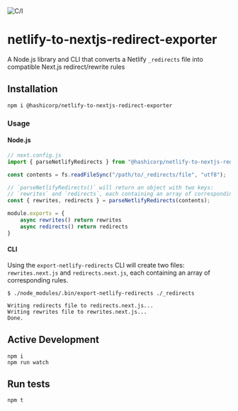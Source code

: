 ![C/I](https://github.com/hashicorp/netlify-to-nextjs-redirect-exporter/workflows/C/I/badge.svg)

# netlify-to-nextjs-redirect-exporter

A Node.js library and CLI that converts a Netlify `_redirects` file into compatible Next.js redirect/rewrite rules

## Installation

```shell
npm i @hashicorp/netlify-to-nextjs-redirect-exporter
```

### Usage

#### Node.js

```ts
// next.config.js
import { parseNetlifyRedirects } from "@hashicorp/netlify-to-nextjs-redirect-exporter";

const contents = fs.readFileSync("/path/to/_redirects/file", "utf8");

// `parseNetlifyRedirects()` will return an object with two keys:
// `rewrites` and `redirects`, each containing an array of corresponding rules
const { rewrites, redirects } = parseNetlifyRedirects(contents);

module.exports = {
    async rewrites() return rewrites
    async redirects() return redirects
}
```

#### CLI

Using the `export-netlify-redirects` CLI will create two files: `rewrites.next.js` and `redirects.next.js`,
each containing an array of corresponding rules.

```shell
$ ./node_modules/.bin/export-netlify-redirects ./_redirects

Writing redirects file to redirects.next.js...
Writing rewrites file to rewrites.next.js...
Done.
```

## Active Development

```shell
npm i
npm run watch
```

## Run tests

```shell
npm t
```
